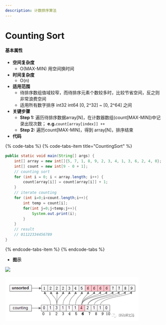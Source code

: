 ```yaml
---
description: 计数排序算法
---
```


# Counting Sort

#### 基本属性 <a id="ji-ben-shu-xing"></a>

* **空间复杂度**
  * O\(MAX-MIN\) 用空间换时间
* **时间复杂度**
  * O\(n\)
* **适用范围**
  * 待排序数组值域较窄，而待排序元素个数较多时，比较节省空间，反之则非常浪费空间
  * 适用所有数字排序 int32 int64 \[0, 2^32\] ~ \[0, 2^64\] 之间
* **关键步骤**
  * **Step 1:** 遍历待排序数据array\[N\]，在计数器数组\(count\[MAX-MIN\]\)中记录出现次数； **e.g.**`count[array[index]] ++`
  * **Step 2:** 遍历count\[MAX-MIN\]，得到 array\[N\]，排序结束
* **代码**

{% code-tabs %}
{% code-tabs-item title="CountingSort" %}
```java
public static void main(String[] args) {
    int[] array = new int[]{5, 7, 1, 8, 9, 2, 3, 4, 1, 3, 6, 2, 4, 0};
    int[] count = new int[9 - 0 + 1];
    // counting sort
    for (int i = 0; i < array.length; i++) {
        count[array[i]] = count[array[i]] + 1;
    }
    // iterate counting
    for (int i=0;i<count.length;i++){
        int temp = count[i];
        for(int j=0;j<temp;j++){
            System.out.print(i);
        }
    }
    // result
    // 01122334456789
}
```
{% endcode-tabs-item %}
{% endcode-tabs %}

* **图示**

![](https://blobscdn.gitbook.com/v0/b/gitbook-28427.appspot.com/o/assets%2F-LPU-bbQ7pwQnDAbfs6g%2F-LPV2TwfoPmYqpNXTDlM%2F-LPV8yA-25qFOcEx5vnT%2Fimage.png?alt=media&token=6a4446f1-5d2e-453a-82db-e511d0143dda)

![](../.gitbook/assets/image%20%2818%29.png)



